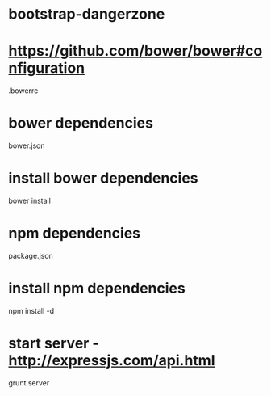 bootstrap-dangerzone
====================

# https://github.com/bower/bower#configuration
.bowerrc

# bower dependencies
bower.json

# install bower dependencies
bower install

# npm dependencies
package.json

# install npm dependencies
npm install -d

# start server - http://expressjs.com/api.html
grunt server
